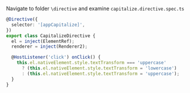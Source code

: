 Navigate to folder `\directive` and examine `capitalize.directive.spec.ts`

```typescript
@Directive({
  selector: '[appCapitalize]',
})
export class CapitalizeDirective {
  el = inject(ElementRef);
  renderer = inject(Renderer2);

  @HostListener('click') onClick() {
    this.el.nativeElement.style.textTransform === 'uppercase'
      ? (this.el.nativeElement.style.textTransform = 'lowercase')
      : (this.el.nativeElement.style.textTransform = 'uppercase');
  }
}
```